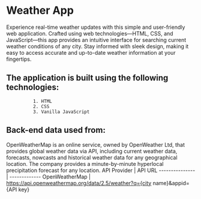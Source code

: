 # Weather App  #

Experience real-time weather updates with this simple and user-friendly web application. Crafted using web technologies—HTML, CSS, and JavaScript—this app provides an intuitive interface for searching current weather conditions of any city. Stay informed with sleek design, making it easy to access accurate and up-to-date weather information at your fingertips.

## The application is built using the following technologies: ##
              1. HTML
              2. CSS
              3. Vanilla JavaScript
## Back-end data used from: ##
OpenWeatherMap is an online service, owned by OpenWeather Ltd, that provides global weather data via API, including current weather data, forecasts, nowcasts and historical weather data for any geographical location. The company provides a minute-by-minute hyperlocal precipitation forecast for any location.
API Provider    | API URL
--------------- | -------------
OpenWeatherMap  | https://api.openweathermap.org/data/2.5/weather?q={city name}&appid={API key}